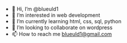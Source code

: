 - 👋 Hi, I’m @blueuld1
- 👀 I’m interested in web development
- 🌱 I’m currently learning html, css, sql, python
- 💞️ I’m looking to collaborate on wordpress
- 📫 How to reach me blueuld1@gmail.com

<!---
blueuld1/blueuld1 is a ✨ special ✨ repository because its `README.md` (this file) appears on your GitHub profile.
You can click the Preview link to take a look at your changes.
--->
